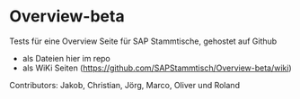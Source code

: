 # Overview-beta

Tests für eine Overview Seite für SAP Stammtische, gehostet auf Github

- als Dateien hier im repo
- als WiKi Seiten (https://github.com/SAPStammtisch/Overview-beta/wiki)

Contributors:
Jakob, Christian, Jörg, Marco, Oliver und Roland 
